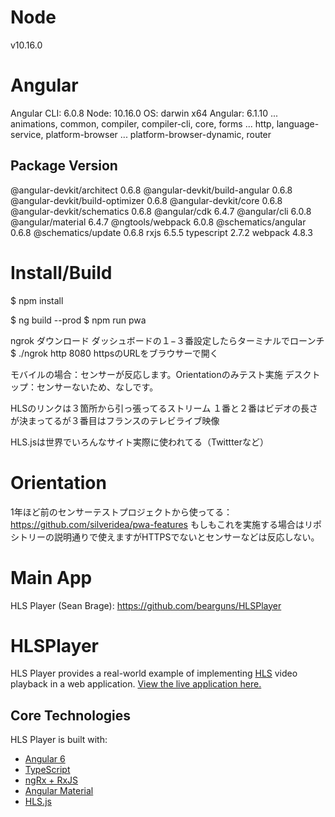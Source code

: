 # Node

v10.16.0

# Angular

Angular CLI: 6.0.8
Node: 10.16.0
OS: darwin x64
Angular: 6.1.10
... animations, common, compiler, compiler-cli, core, forms
... http, language-service, platform-browser
... platform-browser-dynamic, router

Package                           Version
-----------------------------------------------------------
@angular-devkit/architect         0.6.8
@angular-devkit/build-angular     0.6.8
@angular-devkit/build-optimizer   0.6.8
@angular-devkit/core              0.6.8
@angular-devkit/schematics        0.6.8
@angular/cdk                      6.4.7
@angular/cli                      6.0.8
@angular/material                 6.4.7
@ngtools/webpack                  6.0.8
@schematics/angular               0.6.8
@schematics/update                0.6.8
rxjs                              6.5.5
typescript                        2.7.2
webpack                           4.8.3

# Install/Build

$ npm install

$ ng build --prod
$ npm run pwa

ngrok ダウンロード
ダッシュボードの１−３番設定したらターミナルでローンチ
$ ./ngrok http 8080
httpsのURLをブラウサーで開く

モバイルの場合：センサーが反応します。Orientationのみテスト実施
デスクトップ：センサーないため、なしです。

HLSのリンクは３箇所から引っ張ってるストリーム
１番と２番はビデオの長さが決まってるが３番目はフランスのテレビライブ映像

HLS.jsは世界でいろんなサイト実際に使われてる（Twittterなど）

# Orientation

1年ほど前のセンサーテストプロジェクトから使ってる：https://github.com/silveridea/pwa-features
もしもこれを実施する場合はリポシトリーの説明通りで使えますがHTTPSでないとセンサーなどは反応しない。

# Main App

HLS Player (Sean Brage): https://github.com/bearguns/HLSPlayer

# HLSPlayer

HLS Player provides a real-world example of implementing [HLS](https://en.wikipedia.org/wiki/HTTP_Live_Streaming) video playback in a web application. [View the live application here.](https://hlsplayer-f71f2.firebaseapp.com/)

## Core Technologies
HLS Player is built with:

* [Angular 6](https://angular.io)
* [TypeScript](https://typescriptlang.org)
* [ngRx + RxJS](https://github.com/ngrx/platform)
* [Angular Material](https://material.angular.io)
* [HLS.js](https://github.com/video-dev/hls.js/tree/master) 

